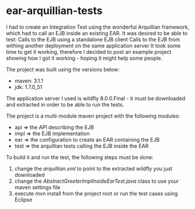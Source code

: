 ear-arquillian-tests
====================

I had to create an Integration Test using the wonderful Arquillian framework, which had to call an EJB inside an existing EAR. It was desired to be able to test:
Calls to the EJB using a standalone EJB client
Calls to the EJB from withing another deployment on the same application server
It took some time to get it working, therefore I decided to post an example project showing how I got it working - hoping it might help some people.

The project was built using the versions below:

- maven: 3.1.1
- jdk: 1.7.0_51

The application server I used is wildfly 8.0.0.Final - it must be downloaded and extracted in order to be able to run the tests.

The project is a multi-module maven project with the following modules:

- api => the API describing the EJB 
- impl => the EJB implementation
- ear => the configuration to create an EAR containing the EJB
- test => the arquillian tests calling the EJB inside the EAR

To build it and run the test, the following steps must be done:

1. change the _arquillian.xml_ to point to the extracted wildfly you just downloaded
2. change the _AbstractGreeterImplInsideEarTest.java_ class to use your maven settings file
3. execute mvn install from the project root or run the test cases using Eclipse 
